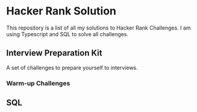 # Hacker Rank Solution

This repository is a list of all my solutions to Hacker Rank Challenges. I am using Typescript and SQL to solve all challenges.

## Interview Preparation Kit

A set of challenges to prepare yourself to interviews.

### Warm-up Challenges

## SQL
